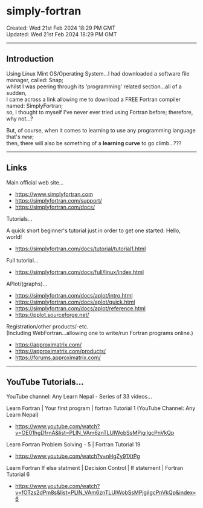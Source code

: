 # simply-fortran

Created: Wed 21st Feb 2024 18:29 PM GMT  
Updated: Wed 21st Feb 2024 18:29 PM GMT  

-----

## Introduction

Using Linux Mint OS/Operating System...I had downloaded a software file manager, called: Snap;  
whilst I was peering through its 'programming' related section...all of a sudden,  
I came across a link allowing me to download a FREE Fortran compiler named: SimplyFortran;  
so, I thought to myself I've never ever tried using Fortran before; therefore, why not...?  

But, of course, when it comes to learning to use any programming language that's *new*;  
then, there will also be something of a **learning curve** to go climb...???  

-----

## Links

Main official web site...  
- https://www.simplyfortran.com  
- https://simplyfortran.com/support/
- https://simplyfortran.com/docs/

Tutorials...

A quick short beginner's tutorial just in order to get one started: Hello, world!  
- https://simplyfortran.com/docs/tutorial/tutorial1.html  

Full tutorial...  
- https://simplyfortran.com/docs/full/linux/index.html  

APlot/(graphs)...  
- https://simplyfortran.com/docs/aplot/intro.html
- https://simplyfortran.com/docs/aplot/quick.html
- https://simplyfortran.com/docs/aplot/reference.html
- https://pplot.sourceforge.net/  

Registration/other products/-etc.  
(Including WebFortran...allowing one to write/run Fortran programs online.)       
- https://approximatrix.com/  
- https://approximatrix.com/products/
- https://forums.approximatrix.com/  

-----

## YouTube Tutorials...

YouTube channel: Any Learn Nepal - Series of 33 videos...  

Learn Fortran | Your first program | fortran Tutorial 1  (YouTube Channel: Any Learn Nepal)  
- https://www.youtube.com/watch?v=OE01hgDfrnA&list=PLlN_VAm6znTLUlWobSsMPjgiIgcPnVkQp    

Learn Fortran Problem Solving - 5 | Fortran Tutorial 19  
- https://www.youtube.com/watch?v=nHgZy91XtPg

Learn Fortran If else statment | Decision Control | If statement | Fortran Tutorial 6  
- https://www.youtube.com/watch?v=fOTzs2dPm8s&list=PLlN_VAm6znTLUlWobSsMPjgiIgcPnVkQp&index=6  




